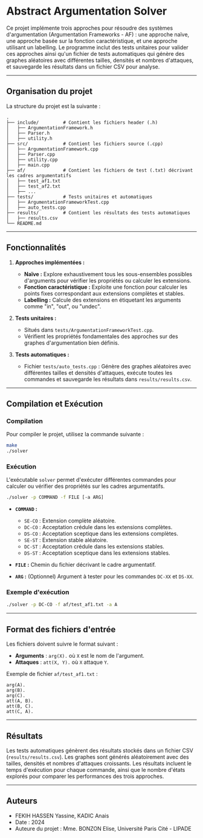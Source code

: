 # Abstract Argumentation Solver

Ce projet implémente trois approches pour résoudre des systèmes d'argumentation (Argumentation Frameworks - AF) : une approche naïve, une approche basée sur la fonction caractéristique, et une approche utilisant un labelling. Le programme inclut des tests unitaires pour valider ces approches ainsi qu'un fichier de tests automatiques qui génère des graphes aléatoires avec différentes tailles, densités et nombres d'attaques, et sauvegarde les résultats dans un fichier CSV pour analyse.

---

## Organisation du projet

La structure du projet est la suivante :

```
.
├── include/         # Contient les fichiers header (.h)
│   ├── ArgumentationFramework.h
│   ├── Parser.h
│   ├── utility.h
├── src/             # Contient les fichiers source (.cpp)
│   ├── ArgumentationFramework.cpp
│   ├── Parser.cpp
│   ├── utility.cpp
│   ├── main.cpp
├── af/              # Contient les fichiers de test (.txt) décrivant les cadres argumentatifs
│   ├── test_af1.txt
│   ├── test_af2.txt
│   ├── ...
├── tests/           # Tests unitaires et automatiques
│   ├── ArgumentationFrameworkTest.cpp
│   ├── auto_tests.cpp
├── results/         # Contient les résultats des tests automatiques
│   ├── results.csv
└── README.md        
```

---

## Fonctionnalités

1. **Approches implémentées :**
   - **Naïve :** Explore exhaustivement tous les sous-ensembles possibles d'arguments pour vérifier les propriétés ou calculer les extensions.
   - **Fonction caractéristique :** Exploite une fonction pour calculer les points fixes correspondant aux extensions complètes et stables.
   - **Labelling :** Calcule des extensions en étiquetant les arguments comme "in", "out", ou "undec".

2. **Tests unitaires :**
   - Situés dans `tests/ArgumentationFrameworkTest.cpp`.
   - Vérifient les propriétés fondamentales des approches sur des graphes d'argumentation bien définis.

3. **Tests automatiques :**
   - Fichier `tests/auto_tests.cpp` : Génère des graphes aléatoires avec différentes tailles et densités d'attaques, exécute toutes les commandes et sauvegarde les résultats dans `results/results.csv`.

---

## Compilation et Exécution

### Compilation

Pour compiler le projet, utilisez la commande suivante :

```bash
make
./solver
```

### Exécution

L'exécutable `solver` permet d'exécuter différentes commandes pour calculer ou vérifier des propriétés sur les cadres argumentatifs.

```bash
./solver -p COMMAND -f FILE [-a ARG]
```

- **`COMMAND` :**
  - `SE-CO` : Extension complète aléatoire.
  - `DC-CO` : Acceptation crédule dans les extensions complètes.
  - `DS-CO` : Acceptation sceptique dans les extensions complètes.
  - `SE-ST` : Extension stable aléatoire.
  - `DC-ST` : Acceptation crédule dans les extensions stables.
  - `DS-ST` : Acceptation sceptique dans les extensions stables.

- **`FILE` :** Chemin du fichier décrivant le cadre argumentatif.

- **`ARG` :** (Optionnel) Argument à tester pour les commandes `DC-XX` et `DS-XX`.

### Exemple d'exécution

```bash
./solver -p DC-CO -f af/test_af1.txt -a A
```

---

## Format des fichiers d'entrée

Les fichiers doivent suivre le format suivant :

- **Arguments** : `arg(X).` où `X` est le nom de l'argument.
- **Attaques** : `att(X, Y).` où `X` attaque `Y`.

Exemple de fichier `af/test_af1.txt` :

```
arg(A).
arg(B).
arg(C).
att(A, B).
att(B, C).
att(C, A).
```

---

## Résultats

Les tests automatiques génèrent des résultats stockés dans un fichier CSV (`results/results.csv`). Les graphes sont générés aléatoirement avec des tailles, densités et nombres d'attaques croissants. Les résultats incluent le temps d'exécution pour chaque commande, ainsi que le nombre d'états explorés pour comparer les performances des trois approches.

---

## Auteurs

- FEKIH HASSEN Yassine, KADIC Anais
- Date : 2024
- Auteure du projet : Mme. BONZON Elise, Université Paris Cité - LIPADE
```